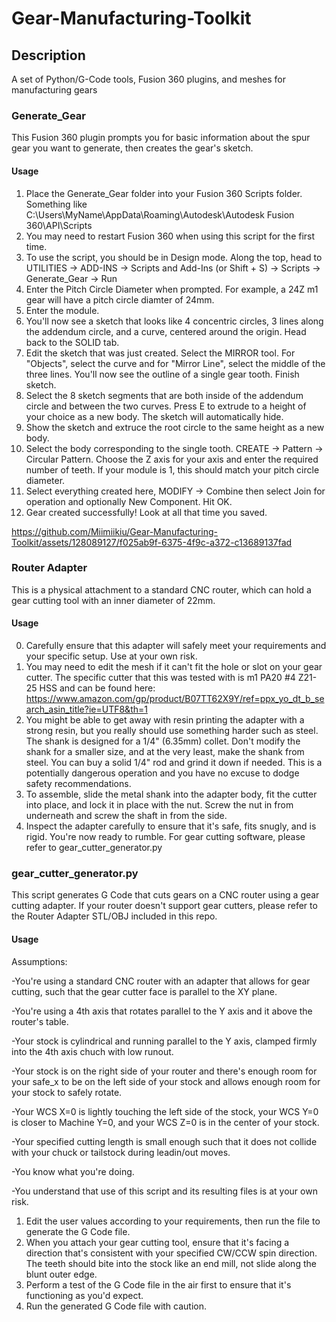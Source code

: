 # Gear-Manufacturing-Toolkit

## Description
A set of Python/G-Code tools, Fusion 360 plugins, and meshes for manufacturing gears

### Generate_Gear

This Fusion 360 plugin prompts you for basic information about the spur gear you want to generate, then creates the gear's sketch.

#### Usage

1. Place the Generate_Gear folder into your Fusion 360 Scripts folder. Something like C:\Users\MyName\AppData\Roaming\Autodesk\Autodesk Fusion 360\API\Scripts
2. You may need to restart Fusion 360 when using this script for the first time.
3. To use the script, you should be in Design mode. Along the top, head to UTILITIES -> ADD-INS -> Scripts and Add-Ins (or Shift + S) -> Scripts -> Generate_Gear -> Run
4. Enter the Pitch Circle Diameter when prompted. For example, a 24Z m1 gear will have a pitch circle diamter of 24mm.
5. Enter the module.
6. You'll now see a sketch that looks like 4 concentric circles, 3 lines along the addendum circle, and a curve, centered around the origin. Head back to the SOLID tab.
7. Edit the sketch that was just created. Select the MIRROR tool. For "Objects", select the curve and for "Mirror Line", select the middle of the three lines. You'll now see the outline of a single gear tooth. Finish sketch.
8. Select the 8 sketch segments that are both inside of the addendum circle and between the two curves. Press E to extrude to a height of your choice as a new body. The sketch will automatically hide.
9. Show the sketch and extruce the root circle to the same height as a new body.
10. Select the body corresponding to the single tooth. CREATE -> Pattern -> Circular Pattern. Choose the Z axis for your axis and enter the required number of teeth. If your module is 1, this should match your pitch circle diameter.
11. Select everything created here, MODIFY -> Combine then select Join for operation and optionally New Component. Hit OK.
12. Gear created successfully! Look at all that time you saved.

https://github.com/Miimiikiu/Gear-Manufacturing-Toolkit/assets/128089127/f025ab9f-6375-4f9c-a372-c13689137fad

### Router Adapter

This is a physical attachment to a standard CNC router, which can hold a gear cutting tool with an inner diameter of 22mm. 

#### Usage

0. Carefully ensure that this adapter will safely meet your requirements and your specific setup. Use at your own risk.
1. You may need to edit the mesh if it can't fit the hole or slot on your gear cutter. The specific cutter that this was tested with is m1 PA20 #4 Z21-25 HSS and can be found here: https://www.amazon.com/gp/product/B07TT62X9Y/ref=ppx_yo_dt_b_search_asin_title?ie=UTF8&th=1
2. You might be able to get away with resin printing the adapter with a strong resin, but you really should use something harder such as steel. The shank is designed for a 1/4" (6.35mm) collet. Don't modify the shank for a smaller size, and at the very least, make the shank from steel. You can buy a solid 1/4" rod and grind it down if needed. This is a potentially dangerous operation and you have no excuse to dodge safety recommendations.
3. To assemble, slide the metal shank into the adapter body, fit the cutter into place, and lock it in place with the nut. Screw the nut in from underneath and screw the shaft in from the side.
4. Inspect the adapter carefully to ensure that it's safe, fits snugly, and is rigid. You're now ready to rumble. For gear cutting software, please refer to gear_cutter_generator.py


### gear_cutter_generator.py

This script generates G Code that cuts gears on a CNC router using a gear cutting adapter. If your router doesn't support gear cutters, please refer to the Router Adapter STL/OBJ included in this repo.

#### Usage

Assumptions:

-You're using a standard CNC router with an adapter that allows for gear cutting, such that the gear cutter face is parallel to the XY plane.

-You're using a 4th axis that rotates parallel to the Y axis and it above the router's table.

-Your stock is cylindrical and running parallel to the Y axis, clamped firmly into the 4th axis chuch with low runout.

-Your stock is on the right side of your router and there's enough room for your safe_x to be on the left side of your stock and allows enough room for your stock to safely rotate.

-Your WCS X=0 is lightly touching the left side of the stock, your WCS Y=0 is closer to Machine Y=0, and your WCS Z=0 is in the center of your stock.

-Your specified cutting length is small enough such that it does not collide with your chuck or tailstock during leadin/out moves.

-You know what you're doing.

-You understand that use of this script and its resulting files is at your own risk.

1. Edit the user values according to your requirements, then run the file to generate the G Code file.
2. When you attach your gear cutting tool, ensure that it's facing a direction that's consistent with your specified CW/CCW spin direction. The teeth should bite into the stock like an end mill, not slide along the blunt outer edge.
3. Perform a test of the G Code file in the air first to ensure that it's functioning as you'd expect.
4. Run the generated G Code file with caution.
